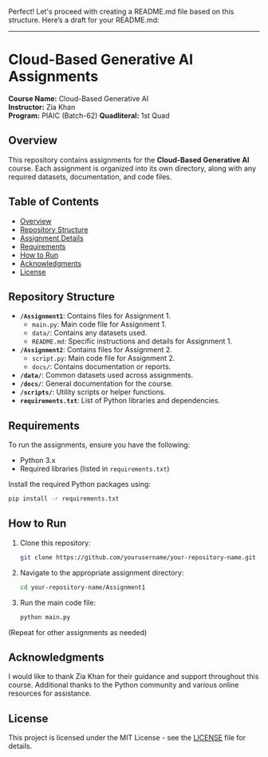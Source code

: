 Perfect! Let's proceed with creating a README.md file based on this structure. Here’s a draft for your README.md:

---

# Cloud-Based Generative AI Assignments

**Course Name:** Cloud-Based Generative AI  
**Instructor:** Zia Khan  
**Program:** PIAIC (Batch-62)
**Quadliteral:** 1st Quad

## Overview

This repository contains assignments for the **Cloud-Based Generative AI** course. Each assignment is organized into its own directory, along with any required datasets, documentation, and code files.

## Table of Contents

- [Overview](#overview)
- [Repository Structure](#repository-structure)
- [Assignment Details](#assignment-details)
- [Requirements](#requirements)
- [How to Run](#how-to-run)
- [Acknowledgments](#acknowledgments)
- [License](#license)

## Repository Structure

- **`/Assignment1`**: Contains files for Assignment 1.
  - `main.py`: Main code file for Assignment 1.
  - `data/`: Contains any datasets used.
  - `README.md`: Specific instructions and details for Assignment 1.
- **`/Assignment2`**: Contains files for Assignment 2.
  - `script.py`: Main code file for Assignment 2.
  - `docs/`: Contains documentation or reports.
- **`/data/`**: Common datasets used across assignments.
- **`/docs/`**: General documentation for the course.
- **`/scripts/`**: Utility scripts or helper functions.
- **`requirements.txt`**: List of Python libraries and dependencies.



## Requirements

To run the assignments, ensure you have the following:

- Python 3.x
- Required libraries (listed in `requirements.txt`)

Install the required Python packages using:

```bash
pip install -r requirements.txt
```

## How to Run

1. Clone this repository:
   ```bash
   git clone https://github.com/yourusername/your-repository-name.git
   ```
2. Navigate to the appropriate assignment directory:
   ```bash
   cd your-repository-name/Assignment1
   ```
3. Run the main code file:
   ```bash
   python main.py
   ```

(Repeat for other assignments as needed)

## Acknowledgments

I would like to thank Zia Khan for their guidance and support throughout this course. Additional thanks to the Python community and various online resources for assistance.

## License

This project is licensed under the MIT License - see the [LICENSE](LICENSE) file for details.

